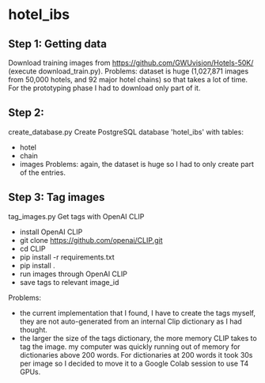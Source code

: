 # hotel_ibs

## Step 1: Getting data
Download training images from https://github.com/GWUvision/Hotels-50K/ (execute download_train.py).
Problems: dataset is huge (1,027,871 images from 50,000 hotels, and 92 major hotel chains) so that takes a lot of time. For the prototyping phase I had to download only part of it.

## Step 2: 
create_database.py
Create PostgreSQL database 'hotel_ibs' with tables:
- hotel
- chain
- images
Problems: again, the dataset is huge so I had to only create part of the entries.

## Step 3: Tag images
tag_images.py
Get tags with OpenAI CLIP
- install OpenAI CLIP
-  git clone https://github.com/openai/CLIP.git
-  cd CLIP
-  pip install -r requirements.txt
-  pip install .
- run images through OpenAI CLIP
- save tags to relevant image_id 

Problems:
- the current implementation that I found, I have to create the tags myself, they are not auto-generated from an internal Clip dictionary as I had thought.
- the larger the size of the tags dictionary, the more memory CLIP takes to tag the image. my computer was quickly running out of memory for dictionaries above 200 words. For dictionaries at 200 words it took 30s per image so I decided to move it to a Google Colab session to use T4 GPUs. 
